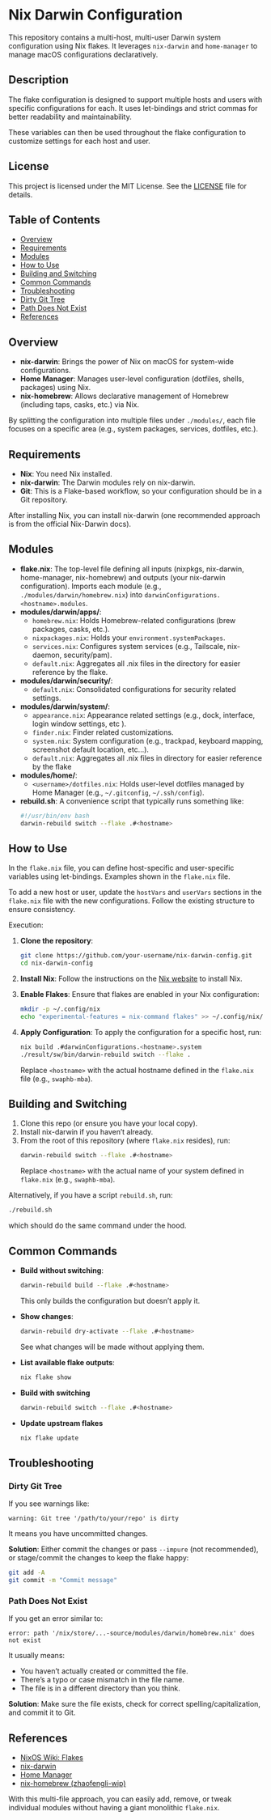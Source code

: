# Nix Darwin Configuration

This repository contains a multi-host, multi-user Darwin system configuration using Nix flakes. It leverages `nix-darwin` and `home-manager` to manage macOS configurations declaratively.

## Description

The flake configuration is designed to support multiple hosts and users with specific configurations for each. It uses let-bindings and strict commas for better readability and maintainability.

These variables can then be used throughout the flake configuration to customize settings for each host and user.

## License

This project is licensed under the MIT License. See the [LICENSE](LICENSE) file for details.

## Table of Contents

- [Overview](#overview)
- [Requirements](#requirements)
- [Modules](#modules)
- [How to Use](#how-to-use)
- [Building and Switching](#building-and-switching)
- [Common Commands](#common-commands)
- [Troubleshooting](#troubleshooting)
- [Dirty Git Tree](#dirty-git-tree)
- [Path Does Not Exist](#path-does-not-exist)
- [References](#references)

## Overview

- **nix-darwin**: Brings the power of Nix on macOS for system-wide configurations.
- **Home Manager**: Manages user-level configuration (dotfiles, shells, packages) using Nix.
- **nix-homebrew**: Allows declarative management of Homebrew (including taps, casks, etc.) via Nix.

By splitting the configuration into multiple files under `./modules/`, each file focuses on a specific area (e.g., system packages, services, dotfiles, etc.).

## Requirements

- **Nix**: You need Nix installed.
- **nix-darwin**: The Darwin modules rely on nix-darwin.
- **Git**: This is a Flake-based workflow, so your configuration should be in a Git repository.

After installing Nix, you can install nix-darwin (one recommended approach is from the official Nix-Darwin docs).

## Modules
- **flake.nix**: The top-level file defining all inputs (nixpkgs, nix-darwin, home-manager, nix-homebrew) and outputs (your nix-darwin configuration). Imports each module (e.g., `./modules/darwin/homebrew.nix`) into `darwinConfigurations.<hostname>.modules`.
- **modules/darwin/apps/**:
  - `homebrew.nix`: Holds Homebrew-related configurations (brew packages, casks, etc.).
  - `nixpackages.nix`: Holds your `environment.systemPackages`.
  - `services.nix`: Configures system services (e.g., Tailscale, nix-daemon, security/pam).
  - `default.nix`: Aggregates all .nix files in the directory for easier reference by the flake.
- **modules/darwin/security/**:
  - `default.nix`: Consolidated configurations for security related settings.
- **modules/darwin/system/**:
  - `appearance.nix`: Appearance related settings (e.g., dock, interface, login window settings, etc ).
  - `finder.nix`: Finder related customizations.
  - `system.nix`: System configuration (e.g., trackpad, keyboard mapping, screenshot default location, etc...).
  - `default.nix`: Aggregates all .nix files in directory for easier reference by the flake
- **modules/home/**:
  - `<username>/dotfiles.nix`: Holds user-level dotfiles managed by Home Manager (e.g., `~/.gitconfig`, `~/.ssh/config`).
- **rebuild.sh**: A convenience script that typically runs something like:
  ```sh
  #!/usr/bin/env bash
  darwin-rebuild switch --flake .#<hostname>
  ```

## How to Use

In the `flake.nix` file, you can define host-specific and user-specific variables using let-bindings. Examples shown in the `flake.nix` file.

To add a new host or user, update the `hostVars` and `userVars` sections in the `flake.nix` file with the new configurations. Follow the existing structure to ensure consistency.

Execution:

1. **Clone the repository**:
    ```sh
    git clone https://github.com/your-username/nix-darwin-config.git
    cd nix-darwin-config
    ```

2. **Install Nix**:
    Follow the instructions on the [Nix website](https://nixos.org/download.html) to install Nix.

3. **Enable Flakes**:
    Ensure that flakes are enabled in your Nix configuration:
    ```sh
    mkdir -p ~/.config/nix
    echo "experimental-features = nix-command flakes" >> ~/.config/nix/nix.conf
    ```

4. **Apply Configuration**:
    To apply the configuration for a specific host, run:
    ```sh
    nix build .#darwinConfigurations.<hostname>.system
    ./result/sw/bin/darwin-rebuild switch --flake .
    ```

    Replace `<hostname>` with the actual hostname defined in the `flake.nix` file (e.g., `swaphb-mba`).

## Building and Switching

1. Clone this repo (or ensure you have your local copy).
2. Install nix-darwin if you haven’t already.
3. From the root of this repository (where `flake.nix` resides), run:
    ```sh
    darwin-rebuild switch --flake .#<hostname>
    ```
    Replace `<hostname>` with the actual name of your system defined in `flake.nix` (e.g., `swaphb-mba`).

Alternatively, if you have a script `rebuild.sh`, run:

```sh
./rebuild.sh
```
which should do the same command under the hood.

## Common Commands

- **Build without switching**:
    ```sh
    darwin-rebuild build --flake .#<hostname>
    ```
    This only builds the configuration but doesn’t apply it.

- **Show changes**:
    ```sh
    darwin-rebuild dry-activate --flake .#<hostname>
    ```
    See what changes will be made without applying them.

- **List available flake outputs**:
    ```sh
    nix flake show
    ```
- **Build with switching**
    ```sh
    darwin-rebuild switch --flake .#<hostname>
    ```
- **Update upstream flakes**
    ```sh
    nix flake update
    ```

## Troubleshooting

### Dirty Git Tree

If you see warnings like:
```
warning: Git tree '/path/to/your/repo' is dirty
```
It means you have uncommitted changes.

**Solution**: Either commit the changes or pass `--impure` (not recommended), or stage/commit the changes to keep the flake happy:
```sh
git add -A
git commit -m "Commit message"
```

### Path Does Not Exist

If you get an error similar to:
```
error: path '/nix/store/...-source/modules/darwin/homebrew.nix' does not exist
```
It usually means:

- You haven’t actually created or committed the file.
- There’s a typo or case mismatch in the file name.
- The file is in a different directory than you think.

**Solution**: Make sure the file exists, check for correct spelling/capitalization, and commit it to Git.

## References

- [NixOS Wiki: Flakes](https://nixos.wiki/wiki/Flakes)
- [nix-darwin](https://github.com/LnL7/nix-darwin)
- [Home Manager](https://github.com/nix-community/home-manager)
- [nix-homebrew (zhaofengli-wip)](https://github.com/zhaofengli/nix-homebrew)

With this multi-file approach, you can easily add, remove, or tweak individual modules without having a giant monolithic `flake.nix`.